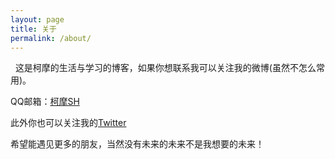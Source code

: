 ```yaml
---
layout: page
title: 关于
permalink: /about/
---
```

 
这是柯摩的生活与学习的博客，如果你想联系我可以关注我的微博(虽然不怎么常用)。

QQ邮箱：[柯摩SH](http://weibo.com/u/5339619827/home)
 

此外你也可以关注我的[Twitter](https://twitter.com/Excaliburjp)
 

希望能遇见更多的朋友，当然没有未来的未来不是我想要的未来！
